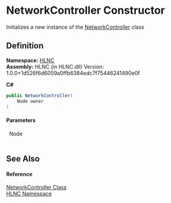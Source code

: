 # NetworkController Constructor


Initializes a new instance of the <a href="T_HLNC_NetworkController">NetworkController</a> class



## Definition
**Namespace:** <a href="N_HLNC">HLNC</a>  
**Assembly:** HLNC (in HLNC.dll) Version: 1.0.0+1d526f6d6059a0ffb6384edc7f75446241490e0f

**C#**
``` C#
public NetworkController(
	Node owner
)
```



#### Parameters
<dl><dt>  Node</dt><dd> </dd></dl>

## See Also


#### Reference
<a href="T_HLNC_NetworkController">NetworkController Class</a>  
<a href="N_HLNC">HLNC Namespace</a>  
